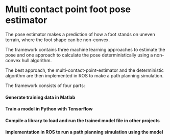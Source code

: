 # Multi contact point foot pose estimator

The pose estimator makes a prediction of how a foot stands on uneven terrain, where the foot shape can be non-convex.

The framework contains three machine learning approaches to estimate the pose and one approach to calculate the pose deterministically using a non-convex hull algorithm.

The best approach, the multi-contact-point-estimator and the deterministic algorithm are then implemented in ROS to make a path planning simulation.

The framework consists of four parts:

#### Generate training data in Matlab

#### Train a model in Python with Tensorflow

#### Compile a library to load and run the trained model file in other projects

#### Implementation in ROS to run a path planning simulation using the model


